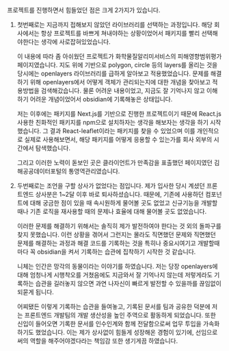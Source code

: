 
프로젝트를 진행하면서 힘들었던 점은 크게 2가지가 있습니다.

1. 첫번째로는 지금까지 접해보지 않았던 라이브러리를 선택하는 과정입니다.  해당 회사에서는 항상 프로젝트를 바쁘게 쳐내야하는 상황이었어서 패키지를 빨리 선택해야한다는 생각에 사로잡혀있었습니다. 

	이 내용에 따라 좀 아쉬웠던 프로젝트가 화학물질알리미서비스의 피해영향범위평가 페이지였습니다. 지도 위에 기반으로 polygon, circle 등의 layers를 올리는 것을 당시에는 openlayers 라이브러리를 급하게 알아보고 적용했었습니다. 문제를 해결하기 위해 openlayers에서 어떻게 객체가 관리되는지에 대한 개념을 찾아보고 적용방법을 검색해갔습니다. 물론 어려운 내용이었고, 지금도 잘 기억나지 않고 이해하기 어려운 개념이었어서 obsidian에 기록해놓은 상태입니다.

	저는 이후에는 패키지를 Next.js를 기반으로 진행한 프로젝트이기 때문에 React.js 사용한 친화적인 패키지를 npm으로 설치하자는 생각을 해보자는 생각을 하기 시작했습니다. 그 결과 React-leaflet이라는 패키지를 찾을 수 있었으며 이를 개인적으로 실제로 사용해보면서, 해당 패키지를 어떻게 응용할 수 있는가를 회사 외부의 시간에서 탐색했습니다.
	
	그리고 이러한 노력이 돋보인 곳은 클라이언트가 만족감을 표출했던 페이지였던 김해공공데이터포털의 통영역관리였습니다.


2. 두번째로는 조언을 구할 상사가 없었다는 점입니다. 제가 입사한 당시 계셨던 프론트엔드 상사분은 1~2달 이후 바로 퇴사하셨습니다. 때문에, 기존에 사용하던 컴포넌트에 대해 궁금한 점이 있을 때 속시원하게 물어볼 곳도 없었고 신규기능을 개발할 때나 기존 로직을 재사용할 때의 문제나 효율에 대해 물어볼 곳도 없었습니다.

	이러한 문제를 해결하기 위해서는 솔직히 제가 발전하여야 한다는 것 외의 돌파구를 찾지 못했습니다. 이런 상황을 겪어서 그런지는 몰라도 직면했던 문제와 직면했던 문제를 해결하는 과정과 해결 코드를 기록하는 것을 특히나 중요시여기고 개발할때마다 꼭 obsidian을 켜서 기록하는 습관에 집착하기 시작한 것 같습니다. 

	니체는 인간은 망각의 동물이라는 이야기를 하였습니다. 저는 당장 openlayers에 대해 엄청나게 시행착오를 거쳤음에도 지금와서 잘 기억나지 않는데 저렇게라도 기록하는 습관을 길러놓지 않으면 과연 나자신이 빠르게 발전할 수 있을까를 끊임없이 되묻게 됩니다. 

	어찌됐든 이렇게 기록하는 습관을 들여놓고, 기록된 문서를 팀과 공유한 덕분에 저는 프론트엔드 개발팀의 개발 생산성을 높인 주역으로 활동하게 되었습니다. 또한 신입이 들어오면 기록한 문서를 인수인계와 함께 전달함으로써 업무 투입을 가속화하기도 했었습니다. 이는 제가 상사없이 힘들게 성장해온 경험이 있기에, 선임으로써의 역할을 해주어야겠다라는 책임감 또한 생기게끔 하였습니다.
